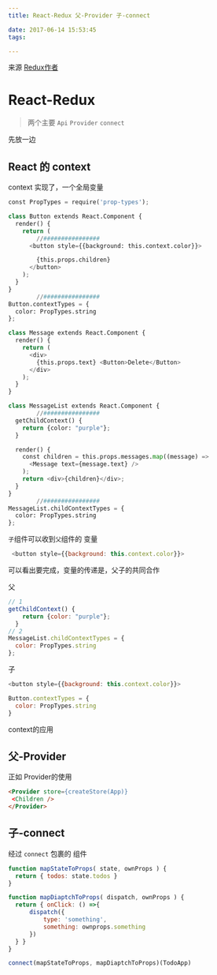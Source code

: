 ```yaml
---
title: React-Redux 父-Provider 子-connect

date: 2017-06-14 15:53:45
tags:

---
```


来源 [Redux作者](https://egghead.io/lessons/javascript-redux-generating-containers-with-connect-from-react-redux-visibletodolist)

# React-Redux

> 两个主要 ``Api``
> ``Provider`` ``connect``

先放一边

## React 的 context

context 实现了，一个全局变量

``` py
const PropTypes = require('prop-types');

class Button extends React.Component {
  render() {
    return (
        //################
      <button style={{background: this.context.color}}> 

        {this.props.children}
      </button>
    );
  }
}
        //################
Button.contextTypes = {
  color: PropTypes.string
};

class Message extends React.Component {
  render() {
    return (
      <div>
        {this.props.text} <Button>Delete</Button>
      </div>
    );
  }
}

class MessageList extends React.Component {
        //################    
  getChildContext() {
    return {color: "purple"};
  }

  render() {
    const children = this.props.messages.map((message) =>
      <Message text={message.text} />
    );
    return <div>{children}</div>;
  }
}
        //################
MessageList.childContextTypes = {
  color: PropTypes.string
};

```

``子``组件可以收到``父``组件的 变量
```js
 <button style={{background: this.context.color}}> 
```

可以看出要完成，变量的传递是，父子的共同合作

父
``` js
// 1
getChildContext() {
    return {color: "purple"};
  }
// 2
MessageList.childContextTypes = {
  color: PropTypes.string
};
```

子
``` js
<button style={{background: this.context.color}}>

Button.contextTypes = {
  color: PropTypes.string
}
```
context的应用 
## 父-Provider

正如 Provider的使用

``` html
<Provider store={createStore(App)}
 <Children />
</Provider>
```

## 子-connect

经过 ``connect`` 包裹的 组件

``` js
function mapStateToProps( state, ownProps ) {
  return { todos: state.todos }
}

function mapDiaptchToProps( dispatch, ownProps ) {
  return { onClick: () =>{
      dispatch({
          type: 'something',
          something: ownprops.something
      })
  } }
}

connect(mapStateToProps, mapDiaptchToProps)(TodoApp)

```
